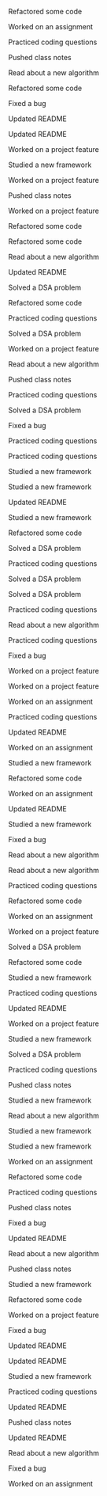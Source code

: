 Refactored some code

Worked on an assignment

Practiced coding questions

Pushed class notes

Read about a new algorithm

Refactored some code

Fixed a bug

Updated README

Updated README

Worked on a project feature

Studied a new framework

Worked on a project feature

Pushed class notes

Worked on a project feature

Refactored some code

Refactored some code

Read about a new algorithm

Updated README

Solved a DSA problem

Refactored some code

Practiced coding questions

Solved a DSA problem

Worked on a project feature

Read about a new algorithm

Pushed class notes

Practiced coding questions

Solved a DSA problem

Fixed a bug

Practiced coding questions

Practiced coding questions

Studied a new framework

Studied a new framework

Updated README

Studied a new framework

Refactored some code

Solved a DSA problem

Practiced coding questions

Solved a DSA problem

Solved a DSA problem

Practiced coding questions

Read about a new algorithm

Practiced coding questions

Fixed a bug

Worked on a project feature

Worked on a project feature

Worked on an assignment

Practiced coding questions

Updated README

Worked on an assignment

Studied a new framework

Refactored some code

Worked on an assignment

Updated README

Studied a new framework

Fixed a bug

Read about a new algorithm

Read about a new algorithm

Practiced coding questions

Refactored some code

Worked on an assignment

Worked on a project feature

Solved a DSA problem

Refactored some code

Studied a new framework

Practiced coding questions

Updated README

Worked on a project feature

Studied a new framework

Solved a DSA problem

Practiced coding questions

Pushed class notes

Studied a new framework

Read about a new algorithm

Studied a new framework

Studied a new framework

Worked on an assignment

Refactored some code

Practiced coding questions

Pushed class notes

Fixed a bug

Updated README

Read about a new algorithm

Pushed class notes

Studied a new framework

Refactored some code

Worked on a project feature

Fixed a bug

Updated README

Updated README

Studied a new framework

Practiced coding questions

Updated README

Pushed class notes

Updated README

Read about a new algorithm

Fixed a bug

Worked on an assignment

